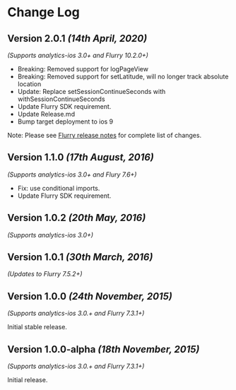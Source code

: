 Change Log
==========

Version 2.0.1 *(14th April, 2020)*
-------------------------------------------
*(Supports analytics-ios 3.0+ and Flurry 10.2.0+)*

  * Breaking: Removed support for logPageView
  * Breaking: Removed support for setLatitude, will no longer track absolute location
  * Update: Replace setSessionContinueSeconds with withSessionContinueSeconds
  * Update Flurry SDK requirement.
  * Update Release.md
  * Bump target deployment to ios 9

  Note: Please see [Flurry release notes](https://developer.yahoo.com/flurry/docs/releasenotes/ios/#version-10-2-0-1-08-2020) for complete list of changes.

Version 1.1.0 *(17th August, 2016)*
-------------------------------------------
*(Supports analytics-ios 3.0+ and Flury 7.6+)*

  * Fix: use conditional imports.
  * Update Flurry SDK requirement.

Version 1.0.2 *(20th May, 2016)*
-------------------------------------------
*(Supports analytics-ios 3.0+)*

Version 1.0.1 *(30th March, 2016)*
-------------------------------------------
*(Updates to Flurry 7.5.2+)*

Version 1.0.0 *(24th November, 2015)*
-------------------------------------------
*(Supports analytics-ios 3.0.+ and Flurry 7.3.1+)*

Initial stable release.

Version 1.0.0-alpha *(18th November, 2015)*
-------------------------------------------
*(Supports analytics-ios 3.0.+ and Flurry 7.3.1+)*

Initial release.
